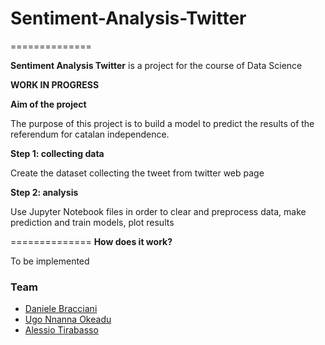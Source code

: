 # Sentiment-Analysis-Twitter
==============

**Sentiment Analysis Twitter** is a project for the course of Data Science

**WORK IN PROGRESS**

**Aim of the project** 

The purpose of this project is to build a model to predict the results of the referendum for catalan independence.

**Step 1: collecting data** 

Create the dataset collecting the tweet from twitter web page

**Step 2: analysis** 

Use Jupyter Notebook files in order to clear and preprocess data, make prediction and train models, plot results

==============
**How does it work?**

To be implemented

### Team

- [Daniele Bracciani](https://it.linkedin.com/in/daniele-bracciani-74a64a36)
- [Ugo Nnanna Okeadu](https://it.linkedin.com/in/ugo-nnanna-okeadu-620165b8)
- [Alessio Tirabasso](https://www.linkedin.com/in/alessio-tirabasso-44a023140/)

